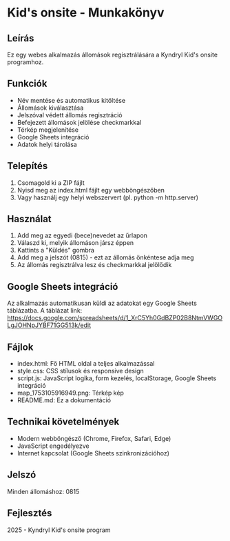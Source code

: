 # Kid's onsite - Munkakönyv

## Leírás
Ez egy webes alkalmazás állomások regisztrálására a Kyndryl Kid's onsite programhoz.

## Funkciók
- Név mentése és automatikus kitöltése
- Állomások kiválasztása
- Jelszóval védett állomás regisztráció
- Befejezett állomások jelölése checkmarkkal
- Térkép megjelenítése
- Google Sheets integráció
- Adatok helyi tárolása

## Telepítés
1. Csomagold ki a ZIP fájlt
2. Nyisd meg az index.html fájlt egy webböngészőben
3. Vagy használj egy helyi webszervert (pl. python -m http.server)

## Használat
1. Add meg az egyedi (bece)nevedet az űrlapon
2. Válaszd ki, melyik állomáson jársz éppen
3. Kattints a "Küldés" gombra
4. Add meg a jelszót (0815) - ezt az állomás önkéntese adja meg
5. Az állomás regisztrálva lesz és checkmarkkal jelölődik

## Google Sheets integráció
Az alkalmazás automatikusan küldi az adatokat egy Google Sheets táblázatba.
A táblázat link: https://docs.google.com/spreadsheets/d/1_XrC5Yh0GdBZP02B8NtmVWGOLgJOHNpJYBF71GG513k/edit

## Fájlok
- index.html: Fő HTML oldal a teljes alkalmazással
- style.css: CSS stílusok és responsive design
- script.js: JavaScript logika, form kezelés, localStorage, Google Sheets integráció
- map_1753105916949.png: Térkép kép
- README.md: Ez a dokumentáció

## Technikai követelmények
- Modern webböngésző (Chrome, Firefox, Safari, Edge)
- JavaScript engedélyezve
- Internet kapcsolat (Google Sheets szinkronizációhoz)

## Jelszó
Minden állomáshoz: 0815

## Fejlesztés
2025 - Kyndryl Kid's onsite program
